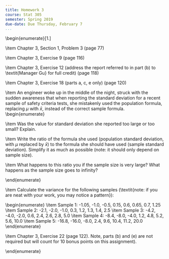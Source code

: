 ```yaml
---
title: Homework 3
course: Stat 305
semester: Spring 2019
due-date: Due Thursday, February 7
...
```


\begin{enumerate}[1.]

\item Chapter 3, Section 1, Problem 3 (page 77)

\item Chapter 3, Exercise 9 (page 116)

\item Chapter 3, Exercise 12 (address the report referred to in part (b) to \textit{Manager Gu} for full credit) (page 118)

\item Chapter 3, Exercise 18 (parts a, c, e only) (page 120)

\item An engineer woke up in the middle of the night, struck with the sudden awareness that when reporting the standard deviation for a recent sample of safety criteria tests, she mistakenly used the population formula, replacing $\mu$ with $\bar{x}$, instead of the correct sample formula. 
\begin{enumerate}

\item Was the value for standard deviation she reported too large or too small? Explain.

\item Write the ratio of the formula she used (population standard deviation, with $\mu$ replaced by $\bar{x}$) to the formula she should have used (sample standard deviation). Simplify it as much as possible (note: it should only depend on sample size).

\item What happens to this ratio you if the sample size is very large? What happens as the sample size goes to infinity?

\end{enumerate}

\item Calculate the variance for the following samples (\textit{note: if you are neat with your work, you may notice a pattern}):

\begin{enumerate}
   \item Sample 1: -1.05, -1.0, -0.5, 0.15, 0.6, 0.65, 0.7, 1.25
   \item Sample 2: -2.1, -2.0, -1.0, 0.3, 1.2, 1.3, 1.4, 2.5
   \item Sample 3: -4.2, -4.0, -2.0, 0.6, 2.4, 2.6, 2.8, 5.0
   \item Sample 4: -8.4, -8.0, -4.0, 1.2, 4.8, 5.2, 5.6, 10.0
   \item Sample 5: -16.8, -16.0, -8.0, 2.4, 9.6, 10.4, 11.2, 20.0
\end{enumerate}

\item Chapter 3, Exercise 22 (page 122). Note, parts (b) and (e) are not required but will count for 10 bonus points on this assignment).

\end{enumerate}
